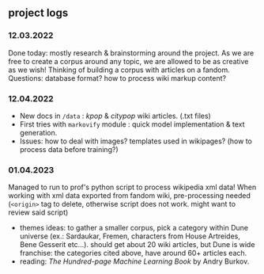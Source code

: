 ## project logs

### 12.03.2022
Done today: mostly research & brainstorming around the project. As we are free to create a corpus around any topic, we are allowed to be as creative as we wish! Thinking of building a corpus with articles on a fandom.
Questions: database format? how to process wiki markup content?

### 12.04.2022
* New docs in `/data` : *kpop* & *citypop* wiki articles. (.txt files)
* First tries with `markovify` module : quick model implementation & text generation.
* Issues: how to deal with images? templates used in wikipages? (how to process data before training?)

### 01.04.2023
Managed to run to prof's python script to process wikipedia xml data! When working with xml data exported from fandom wiki, pre-processing needed (`<origin>` tag to delete, otherwise script does not work. might want to review said script)
* themes ideas: to gather a smaller corpus, pick a category within Dune universe (ex.: Sardaukar, Fremen, characters from House Artreides, Bene Gesserit etc...). should get about 20 wiki articles, but Dune is wide franchise: the categories cited above, have around 60+ articles each.
* reading: *The Hundred-page Machine Learning Book* by Andry Burkov. 
